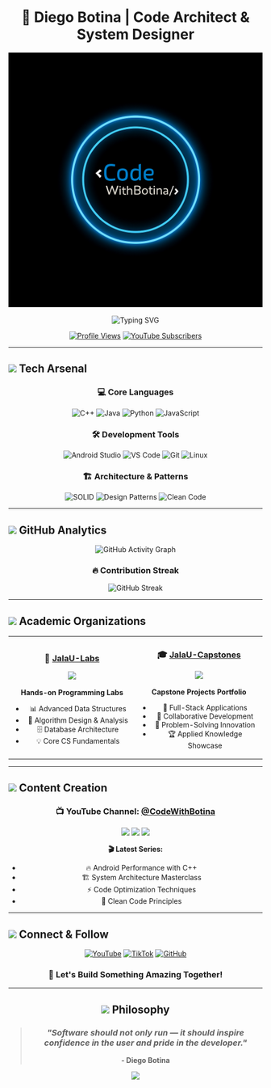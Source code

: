 # <div align="center">🎯 Diego Botina | Code Architect & System Designer</div>

<div align="center">

![Banner](https://github.com/CodeWithBotinaOficial/CodeWithBotinaOficial/blob/main/assets/banner.png)

<img src="https://readme-typing-svg.herokuapp.com?font=Fira+Code&weight=600&size=28&duration=3000&pause=1000&color=00D4FF&center=true&vCenter=true&random=false&width=600&lines=Software+Developer+%F0%9F%9A%80;System+Architecture+Expert+%F0%9F%8F%97%EF%B8%8F;Future+OS+Creator+%F0%9F%92%BB;Performance+Optimization+Guru+%E2%9A%A1" alt="Typing SVG" />

[![Profile Views](https://komarev.com/ghpvc/?username=CodeWithBotinaOficial&color=00D4FF&style=for-the-badge&label=PROFILE+VIEWS)](https://github.com/CodeWithBotinaOficial)
[![YouTube Subscribers](https://img.shields.io/youtube/channel/subscribers/UC2fUxCTj73uiFlz06bznJbg?style=for-the-badge&logo=youtube&logoColor=white&color=FF0000&label=SUBSCRIBERS)](https://www.youtube.com/@CodeWithBotina)

</div>

---

## <img src="https://media.giphy.com/media/WUlplcMpOCEmTGBtBW/giphy.gif" width="50"> **Tech Arsenal**

<div align="center">

### 💻 **Core Languages**
![C++](https://img.shields.io/badge/C++-00599C?style=for-the-badge&logo=cplusplus&logoColor=white&labelColor=000)
![Java](https://img.shields.io/badge/Java-ED8B00?style=for-the-badge&logo=openjdk&logoColor=white&labelColor=000)
![Python](https://img.shields.io/badge/Python-3776AB?style=for-the-badge&logo=python&logoColor=white&labelColor=000)
![JavaScript](https://img.shields.io/badge/JavaScript-F7DF1E?style=for-the-badge&logo=javascript&logoColor=black&labelColor=000)

### 🛠️ **Development Tools**
![Android Studio](https://img.shields.io/badge/Android_Studio-3DDC84?style=for-the-badge&logo=android-studio&logoColor=white&labelColor=000)
![VS Code](https://img.shields.io/badge/VS_Code-0078D7?style=for-the-badge&logo=visual-studio-code&logoColor=white&labelColor=000)
![Git](https://img.shields.io/badge/Git-F05032?style=for-the-badge&logo=git&logoColor=white&labelColor=000)
![Linux](https://img.shields.io/badge/Linux-FCC624?style=for-the-badge&logo=linux&logoColor=black&labelColor=000)

### 🏗️ **Architecture & Patterns**
![SOLID](https://img.shields.io/badge/SOLID-FF6B35?style=for-the-badge&logo=architecture&logoColor=white&labelColor=000)
![Design Patterns](https://img.shields.io/badge/Design_Patterns-4A90E2?style=for-the-badge&logo=blueprint&logoColor=white&labelColor=000)
![Clean Code](https://img.shields.io/badge/Clean_Code-00C851?style=for-the-badge&logo=codeclimate&logoColor=white&labelColor=000)

</div>

---

## <img src="https://media.giphy.com/media/iY8CRBdQXODJSCERIr/giphy.gif" width="50"> **GitHub Analytics**

<div align="center">

![GitHub Activity Graph](https://github-readme-activity-graph.vercel.app/graph?username=CodeWithBotinaOficial&theme=tokyo-night&hide_border=true&area=true)

### 🔥 **Contribution Streak**
![GitHub Streak](https://streak-stats.demolab.com?user=CodeWithBotinaOficial&theme=tokyonight&hide_border=true&date_format=M%20j%5B%2C%20Y%5D)

</div>

---

## <img src="https://media.giphy.com/media/zOvBKUUEERdNm/giphy.gif" width="50"> **Academic Organizations**

<table align="center">
<tr>
<td align="center" width="50%">

### 🔬 **[JalaU-Labs](https://github.com/JalaU-Labs)**
<img src="https://img.shields.io/badge/Focus-Algorithms_&_Data_Structures-blue?style=for-the-badge" />

**Hands-on Programming Labs**
- 📊 Advanced Data Structures
- 🧮 Algorithm Design & Analysis  
- 🗄️ Database Architecture
- 💡 Core CS Fundamentals

</td>
<td align="center" width="50%">

### 🎓 **[JalaU-Capstones](https://github.com/JalaU-Capstones)**
<img src="https://img.shields.io/badge/Focus-End_to_End_Systems-green?style=for-the-badge" />

**Capstone Projects Portfolio**
- 🚀 Full-Stack Applications
- 👥 Collaborative Development
- 🎯 Problem-Solving Innovation
- 🏆 Applied Knowledge Showcase

</td>
</tr>
</table>

---

## <img src="https://media.giphy.com/media/LnQjpWaON8nhr21vNW/giphy.gif" width="50"> **Content Creation**

<div align="center">

### 📺 **YouTube Channel: [@CodeWithBotina](https://www.youtube.com/@CodeWithBotina)**

<img src="https://img.shields.io/badge/Content-Programming_Tutorials-red?style=for-the-badge&logo=youtube" />
<img src="https://img.shields.io/badge/Focus-Android_C++_Development-orange?style=for-the-badge" />
<img src="https://img.shields.io/badge/Goal-100K_Subscribers-yellow?style=for-the-badge" />

**🎬 Latest Series:**
- 🔥 Android Performance with C++
- 🏗️ System Architecture Masterclass  
- ⚡ Code Optimization Techniques
- 🎨 Clean Code Principles

</div>

---

## <img src="https://media.giphy.com/media/M9gbBd9nbDrOTu1Mqx/giphy.gif" width="50"> **Connect & Follow**

<div align="center">

[![YouTube](https://img.shields.io/badge/YouTube-FF0000?style=for-the-badge&logo=youtube&logoColor=white&labelColor=000)](https://www.youtube.com/@CodeWithBotina)
[![TikTok](https://img.shields.io/badge/TikTok-000000?style=for-the-badge&logo=tiktok&logoColor=white&labelColor=000)](https://www.tiktok.com/@codewithbotina)
[![GitHub](https://img.shields.io/badge/GitHub-100000?style=for-the-badge&logo=github&logoColor=white&labelColor=000)](https://github.com/CodeWithBotinaOficial)

### 💬 **Let's Build Something Amazing Together!**

</div>

---

<div align="center">

## <img src="https://media.giphy.com/media/jp8lWlBjGahPFAljBa/giphy.gif" width="50"> **Philosophy**

> ### *"Software should not only run — it should inspire confidence in the user and pride in the developer."*
> 
> **- Diego Botina**

<img src="https://capsule-render.vercel.app/api?type=waving&color=gradient&height=100&section=footer" />

</div>

